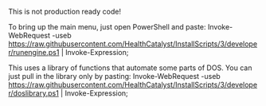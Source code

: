 This is not production ready code!

To bring up the main menu, just open PowerShell and paste:
Invoke-WebRequest -useb https://raw.githubusercontent.com/HealthCatalyst/InstallScripts/3/developer/runengine.ps1 | Invoke-Expression;

This uses a library of functions that automate some parts of DOS.  You can just pull in the library only by pasting:
Invoke-WebRequest -useb https://raw.githubusercontent.com/HealthCatalyst/InstallScripts/3/developer/doslibrary.ps1 | Invoke-Expression;



